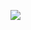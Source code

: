 <p>
  <a href=“http://commonmark.org” title=“Redirect to homepage”>
    <img src=https://github.com/admgrmt/HumboldtTA/profiles/IMG_20190210_164227-01.jpeg>
  </a>
</p>
